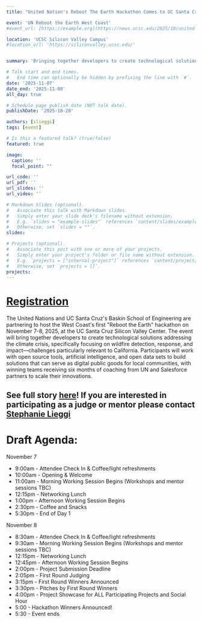 ```yaml
---
title: "United Nation's Reboot The Earth Hackathon Comes to UC Santa Cruz"

event: 'UN Reboot the Earth West Coast'
#event_url: [https://example.org](https://news.ucsc.edu/2025/10/united-nations-baskin-engineering-reboot-the-earth-hackathon/)

location: 'UCSC Silicon Valley Campus'
#location_url: 'https://siliconvalley.ucsc.edu/'


summary: 'Bringing together developers to create technological solutions to address the climate crisis.'

# Talk start and end times.
#   End time can optionally be hidden by prefixing the line with `#`.
date: '2025-11-07'
date_end: '2025-11-08'
all_day: true

# Schedule page publish date (NOT talk date).
publishDate: '2025-10-20'

authors: [slieggi]
tags: [event]

# Is this a featured talk? (true/false)
featured: true

image:
  caption: ''
  focal_point: ""

url_code: ''
url_pdf: ''
url_slides: ''
url_video: ''

# Markdown Slides (optional).
#   Associate this talk with Markdown slides.
#   Simply enter your slide deck's filename without extension.
#   E.g. `slides = "example-slides"` references `content/slides/example-slides.md`.
#   Otherwise, set `slides = ""`.
slides:

# Projects (optional).
#   Associate this post with one or more of your projects.
#   Simply enter your project's folder or file name without extension.
#   E.g. `projects = ["internal-project"]` references `content/project/deep-learning/index.md`.
#   Otherwise, set `projects = []`.
projects:
---
```


# [Registration](https://forms.office.com/pages/responsepage.aspx?id=2zWeD09UYE-9zF6kFubccHmtLSqBYbBDoSCkHgfKhHpUQkJWWTk4R0tXQkxFWEQ0MDBOUTMyWk9JSy4u&route=shorturl)

The United Nations and UC Santa Cruz's Baskin School of Engineering are partnering to host the West Coast's first "Reboot the Earth" hackathon on November 7-8, 2025, at the UC Santa Cruz Silicon Valley Center. The event will bring together developers to create technological solutions addressing the climate crisis, specifically focusing on wildfire detection, response, and impact—challenges particularly relevant to California. Participants will work with open source tools, artificial intelligence, and open data sets to build solutions that can serve as digital public goods for local communities, with winning teams receiving six months of coaching from UN and Salesforce partners to scale their innovations. 

## See full story [here](https://news.ucsc.edu/2025/10/united-nations-baskin-engineering-reboot-the-earth-hackathon/)! If you are interested in participating as a judge or mentor please contact [Stephanie Lieggi](mailto:slieggi@ucsc.edu)

# Draft Agenda:
November 7
- 9:00am - Attendee Check In & Coffee/light refreshments
- 10:00am - Opening & Welcome
- 11:00am - Morning Working Session Begins (Workshops and mentor sessions TBC)
- 12:15pm - Networking Lunch
- 1:00pm - Afternoon Working Session Begins
- 2:30pm - Coffee and Snacks
- 5:30pm - End of Day 1

November 8 
- 8:30am  - Attendee Check In & Coffee/light refreshments
- 9:30am  - Morning Working Session Begins  (Workshops and mentor sessions TBC)
- 12:15pm  - Networking Lunch 
- 12:45pm  - Afternoon Working Session Begins 
- 2:00pm - Project Submission Deadline 
- 2:05pm -   First Round Judging
- 3:15pm -   First Round Winners Announced
- 3:30pm  -  Pitches by First Round Winners
- 4:00pm - Project Showcase for ALL Participating Projects and Social Hour
- 5:00 -   Hackathon Winners Announced!
- 5:30 - Event ends




